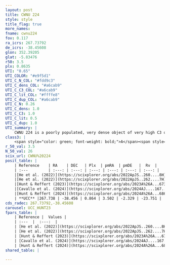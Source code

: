 ```yaml
---
layout: post
title: CWNU 224
style: style
title_flag: true
more_names: 
fname: cwnu224
fov: 0.117
ra_icrs: 267.73792
de_icrs: -38.45608
glon: 352.39205
glat: -5.83476
r50: 3.5
plx: 0.8635
UTI: "0.65"
UTI_COLOR: "#e9f5d1"
UTI_C_N_COL: "#fdd9c3"
UTI_C_dens_COL: "#a6cab9"
UTI_C_C3_COL: "#a6cab9"
UTI_C_lit_COL: "#ffffe8"
UTI_C_dup_COL: "#a6cab9"
UTI_C_N: 0.26
UTI_C_dens: 1.0
UTI_C_C3: 1.0
UTI_C_lit: 0.5
UTI_C_dup: 1.0
UTI_summary: |
    CWNU 224 is a poorly populated, very dense object of very high C3 quality. It was recently reported but it is moderately studied in the literature.
class3: |
    <span style="color: green; font-weight: bold;">A</span><span style="color: green; font-weight: bold;">A</span>
r_50_val: 3.5
N_50_val: 26
scix_url: CWNU%20224
posit_table: |
    | Reference    | RA    | DEC   | Plx  | pmRA  | pmDE   |  Rv  |
    | :---         | :---: | :---: | :---: | :---: | :---: | :---: |
    |[He et al. (2022)](https://scixplorer.org/abs/2022ApJS..260....8H) | 267.735 | -38.45 | 0.87 | 3.5 | -2.35 | -- |
    |[He et al. (2022)](https://scixplorer.org/abs/2022ApJS..262....7H) | 267.767 | -38.451 | 0.863 | 3.484 | -2.351 | -- |
    |[Hunt & Reffert (2023)](https://scixplorer.org/abs/2023A%26A...673A.114H) | 267.754 | -38.447 | 0.876 | 3.482 | -2.364 | -26.637 |
    |[Cavallo et al. (2024)](https://scixplorer.org/abs/2024AJ....167...12C) | 267.71 | -38.468 | 0.875 | -- | -- | -- |
    |[Hunt & Reffert (2024)](https://scixplorer.org/abs/2024A%26A...686A..42H) | 267.754 | -38.447 | 0.876 | 3.482 | -2.364 | -26.637 |
    | **UCC** |267.738 | -38.456 | 0.864 | 3.502 | -2.329 | -23.751 | 
cds_radec: 267.73792,-38.45608
carousel: UCC_HUNT23
fpars_table: |
    | Reference |  Values |
    | :---  |  :---:  |
    | [He et al. (2022)](https://scixplorer.org/abs/2022ApJS..260....8H) | `AG=0.8, m-M=10.25, logAge=7.5, Z=0.02` |
    | [He et al. (2022)](https://scixplorer.org/abs/2022ApJS..262....7H) | `A0=1.05, logAge=7.4` |
    | [Hunt & Reffert (2023)](https://scixplorer.org/abs/2023A%26A...673A.114H) | `AV50=0.698, diffAV50=0.878, MOD50=10.177, logAge50=7.663` |
    | [Cavallo et al. (2024)](https://scixplorer.org/abs/2024AJ....167...12C) | `AV50=1.0, dMod50=10.14, logAge50=7.61, [Fe/H]50=-0.1` |
    | [Hunt & Reffert (2024)](https://scixplorer.org/abs/2024A%26A...686A..42H) | `MassJ=325.557` |
shared_table: |
    
---
```

